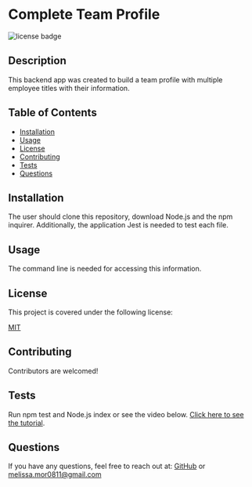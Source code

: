 # Complete Team Profile

![license badge](https://img.shields.io/badge/license-MIT-brightblue)
    
## Description
This backend app was created to build a team profile with multiple employee titles with their information. 
## Table of Contents

- [Installation](#installation)
- [Usage](#usage)
- [License](#license)
- [Contributing](#contributing)
- [Tests](#tests)
- [Questions](#questions)
<a name="installation"></a>
## Installation
The user should clone this repository, download Node.js and the npm inquirer. Additionally, the application Jest is needed to test each file.
<a name="usage"></a>
## Usage
The command line is needed for accessing this information.
<a name="license"></a>
    
## License
This project is covered under the following license:
    
[MIT](https://www.mit.edu/~amini/LICENSE.md)
    
<a name="contributing"></a>
## Contributing
Contributors are welcomed! 
<a name="tests"></a>
## Tests
Run npm test and Node.js index or see the video below. [Click here to see the tutorial](#https://drive.google.com/file/d/17pGp1EuwPCV4JMLm1ITSdZle94Vv15RW/view).
<a name="questions"></a>
## Questions
If you have any questions, feel free to reach out at: [GitHub](https://github.com/mets0811/) or <melissa.mor0811@gmail.com>